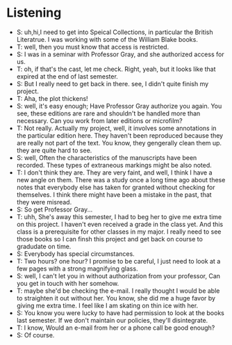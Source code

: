 # Listening
+ S: uh,hi,I need to get into Speical Collections, in particular the British Literatrue. I was working with some of the William Blake books.
+ T: well, then you must know that access is restricted.
+ S: I was in a seminar with Professor Gray, and she authorized access for us.
+ T: oh, if that's the cast, let me check. Right, yeah, but it looks like that expired at the end of last semester.
+ S: But I really need to get back in there. see, I didn't quite finish my project.
+ T: Aha, the plot thickens!
+ S: well, it's easy enough; Have Professor Gray authorize you again. You see, these editions are rare and shouldn't be handled more than necessary. Can you work from later editions or microfilm?
+ T: Not really. Actually my project, well, it involves some annotations in the particular edition here. They haven't been reproduced because they are really not part of the text. You know, they gengerally clean them up. they are quite hard to see.
+ S: well, Often the characteristics of the manuscripts have been recorded. These types of extraneous markings might be also noted.
+ T: I don't think they are. They are very faint, and well, I think I have a new angle on them. There was a study once a long time ago about these notes that everybody else has taken for granted without checking for themselves. I think there might have been a mistake in the past, that they were misread.
+ S: So get Professor Gray...
+ T: uhh, She's away this semester, I had to beg her to give me extra time on this project. I haven't even received a grade in the class yet. And this class is a prerequisite for other classes in my major. I really need to see those books so I can finsh this project and get back on course to gradudate on time.
+ S: Everybody has special circumstances.
+ T: Two hours? one hour? I promise to be careful, I just need to look at a few pages with a strong magnifying glass.
+ S: well, I can't let you in without authorization from your professor, Can you get in touch with her somehow.
+ T: maybe she'd be checking the e-mail. I really thought I would be able to straighten it out without her. You know, she did me a huge favor by giving me extra time. I feel like I am skating on thin ice with her.
+ S: You know you were lucky to have had permission to look at the books last semester. If we don't maintain our policies, they'll disintegrate.
+ T: I know, Would an e-mail from her or a phone call be good enough?
+ S: Of course.